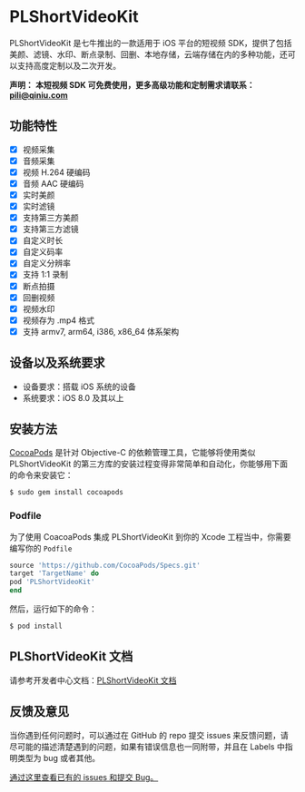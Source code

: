 # PLShortVideoKit

PLShortVideoKit 是七牛推出的一款适用于 iOS 平台的短视频 SDK，提供了包括美颜、滤镜、水印、断点录制、回删、本地存储，云端存储在内的多种功能，还可以支持高度定制以及二次开发。

**声明：**
**本短视频 SDK 可免费使用，更多高级功能和定制需求请联系：pili@qiniu.com**

## 功能特性

- [x] 视频采集
- [x] 音频采集
- [x] 视频 H.264 硬编码
- [x] 音频 AAC 硬编码
- [x] 实时美颜
- [x] 实时滤镜
- [x] 支持第三方美颜
- [x] 支持第三方滤镜
- [x] 自定义时长
- [x] 自定义码率
- [x] 自定义分辨率 
- [x] 支持 1:1 录制 
- [x] 断点拍摄
- [x] 回删视频
- [x] 视频水印  
- [x] 视频存为 .mp4 格式
- [x] 支持 armv7, arm64, i386, x86_64 体系架构

## 设备以及系统要求

- 设备要求：搭载 iOS 系统的设备
- 系统要求：iOS 8.0 及其以上

## 安装方法

[CocoaPods](https://cocoapods.org/) 是针对 Objective-C 的依赖管理工具，它能够将使用类似 PLShortVideoKit 的第三方库的安装过程变得非常简单和自动化，你能够用下面的命令来安装它：

```bash
$ sudo gem install cocoapods
```

### Podfile

为了使用 CoacoaPods 集成 PLShortVideoKit 到你的 Xcode 工程当中，你需要编写你的 `Podfile`

```ruby
source 'https://github.com/CocoaPods/Specs.git'
target 'TargetName' do
pod 'PLShortVideoKit'
end
```

然后，运行如下的命令：

```bash
$ pod install
```

## PLShortVideoKit 文档

请参考开发者中心文档：[PLShortVideoKit 文档](https://developer.qiniu.com/pili/sdk/3669/PLShortVideoKit)

## 反馈及意见
当你遇到任何问题时，可以通过在 GitHub 的 repo 提交 issues 来反馈问题，请尽可能的描述清楚遇到的问题，如果有错误信息也一同附带，并且在 Labels 中指明类型为 bug 或者其他。

[通过这里查看已有的 issues 和提交 Bug。](https://github.com/pili-engineering/PLShortVideoKit/issues)










